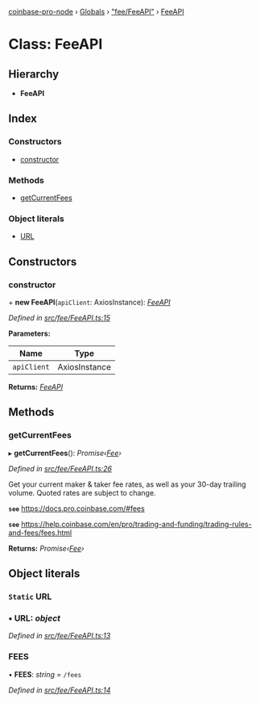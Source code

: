 [coinbase-pro-node](../README.md) › [Globals](../globals.md) › ["fee/FeeAPI"](../modules/_fee_feeapi_.md) › [FeeAPI](_fee_feeapi_.feeapi.md)

# Class: FeeAPI

## Hierarchy

- **FeeAPI**

## Index

### Constructors

- [constructor](_fee_feeapi_.feeapi.md#constructor)

### Methods

- [getCurrentFees](_fee_feeapi_.feeapi.md#getcurrentfees)

### Object literals

- [URL](_fee_feeapi_.feeapi.md#static-url)

## Constructors

### constructor

\+ **new FeeAPI**(`apiClient`: AxiosInstance): _[FeeAPI](_fee_feeapi_.feeapi.md)_

_Defined in [src/fee/FeeAPI.ts:15](https://github.com/bennyn/coinbase-pro-node/blob/0c3235f/src/fee/FeeAPI.ts#L15)_

**Parameters:**

| Name        | Type          |
| ----------- | ------------- |
| `apiClient` | AxiosInstance |

**Returns:** _[FeeAPI](_fee_feeapi_.feeapi.md)_

## Methods

### getCurrentFees

▸ **getCurrentFees**(): _Promise‹[Fee](../interfaces/_fee_feeapi_.fee.md)›_

_Defined in [src/fee/FeeAPI.ts:26](https://github.com/bennyn/coinbase-pro-node/blob/0c3235f/src/fee/FeeAPI.ts#L26)_

Get your current maker & taker fee rates, as well as your 30-day trailing volume. Quoted rates are subject to change.

**`see`** https://docs.pro.coinbase.com/#fees

**`see`** https://help.coinbase.com/en/pro/trading-and-funding/trading-rules-and-fees/fees.html

**Returns:** _Promise‹[Fee](../interfaces/_fee_feeapi_.fee.md)›_

## Object literals

### `Static` URL

### ▪ **URL**: _object_

_Defined in [src/fee/FeeAPI.ts:13](https://github.com/bennyn/coinbase-pro-node/blob/0c3235f/src/fee/FeeAPI.ts#L13)_

### FEES

• **FEES**: _string_ = `/fees`

_Defined in [src/fee/FeeAPI.ts:14](https://github.com/bennyn/coinbase-pro-node/blob/0c3235f/src/fee/FeeAPI.ts#L14)_
